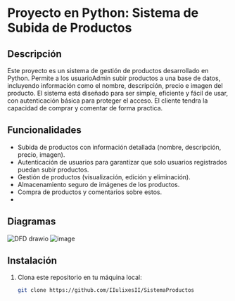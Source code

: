 # Proyecto en Python: Sistema de Subida de Productos

## Descripción

Este proyecto es un sistema de gestión de productos desarrollado en Python. Permite a los usuarioAdmin subir productos a una base de datos, incluyendo información como el nombre, descripción, precio e imagen del producto. El sistema está diseñado para ser simple, eficiente y fácil de usar, con autenticación básica para proteger el acceso.
El cliente tendra la capacidad de comprar y comentar de forma practica.

## Funcionalidades

- Subida de productos con información detallada (nombre, descripción, precio, imagen).
- Autenticación de usuarios para garantizar que solo usuarios registrados puedan subir productos.
- Gestión de productos (visualización, edición y eliminación).
- Almacenamiento seguro de imágenes de los productos.
- Compra de productos y comentarios sobre estos.
- 
## Diagramas
![DFD drawio](https://github.com/user-attachments/assets/2c96f17e-8b1a-41c9-a7cd-fa2ac830248e)
![image](https://github.com/user-attachments/assets/5ff19482-dc8d-4c03-8906-0c548e653f57)


## Instalación

1. Clona este repositorio en tu máquina local:

   ```bash
   git clone https://github.com/IIulixesII/SistemaProductos
